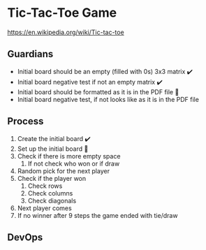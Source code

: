 # Tic-Tac-Toe Game
https://en.wikipedia.org/wiki/Tic-tac-toe
## Guardians
- Initial board should be an empty (filled with 0s) 3x3 matrix :heavy_check_mark:
- Initial board negative test if not an empty matrix :heavy_check_mark:
- Initial board should be formatted as it is in the PDF file :small_orange_diamond:
- Initial board negative test, if not looks like as it is in the PDF file
## Process
1. Create the initial board :heavy_check_mark:
2. Set up the initial board :small_orange_diamond:
3. Check if there is more empty space
   1. If not check who won or if draw
4. Random pick for the next player
5. Check if the player won
   1. Check rows
   2. Check columns
   3. Check diagonals
6. Next player comes
7. If no winner after 9 steps the game ended with tie/draw
## DevOps